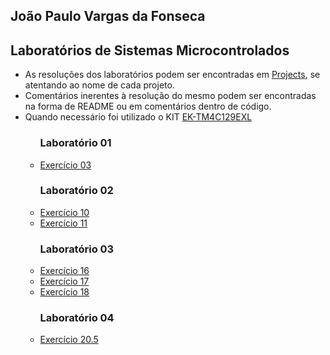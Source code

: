 <h2>João Paulo Vargas da Fonseca</h2>
<h2>Laboratórios de Sistemas Microcontrolados</h2>
<ul>
<li>As resoluções dos laboratórios podem ser encontradas em <a href="Projects/" target="_blank">Projects</a>, se atentando ao nome de cada projeto.</li>
<li>Comentários inerentes à resolução do mesmo podem ser encontradas na forma de README ou em comentários dentro de código.</li>
<li>Quando necessário foi utilizado o KIT <a href="https://www.ti.com/tool/EK-TM4C129EXL?utm_source=google&utm_medium=cpc&utm_campaign=epd-null-amcu-ARM-Based_MCUs-cpc-pf-google-wwe&utm_content=ARM-Based_MCUs&ds_k=DYNAMIC+SEARCH+ADS&DCM=yes&gclid=Cj0KCQjw3f6HBhDHARIsAD_i3D9aC62UtTOgbE0QCVu-koU7rF0xnq3obij4Kv-6cP43j6G8lW6bLBAaAh7TEALw_wcB&gclsrc=aw.ds " target="_parent">EK-TM4C129EXL</a></li>
<ul>
<h3>Laboratório 01</h3>
<lu><li><a href="https://github.com/rks6/TM4C1294_SM_IAR9" target="_parent">Exercício 03</a></li></lu>
<h3>Laboratório 02</h3>
<lu>
    <li><a href="Projects/Exerc_10/" target="_blank">Exercício 10</a></li>
    <li><a href="Projects/Exerc_11/" target="_blank">Exercício 11</a></li>
</lu>
<h3>Laboratório 03</h3>
<lu>
    <li><a href="Projects/Exerc_16/" target="_blank">Exercício 16</a></li>
    <li><a href="Projects/Exerc_17/" target="_blank">Exercício 17</a></li>
    <li><a href="Projects/Exerc_18/" target="_blank">Exercício 18</a></li>
</lu>
<h3>Laboratório 04</h3>
<lu>
    <li><a href="Projects/Exerc_20_5/" target="_blank">Exercício 20.5</a></li>
</lu>